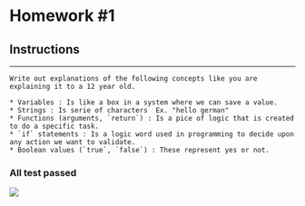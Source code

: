# Homework #1

## Instructions
---
    Write out explanations of the following concepts like you are explaining it to a 12 year old.  

	* Variables : Is like a box in a system where we can save a value.
	* Strings : Is serie of characters  Ex. "hello german"
	* Functions (arguments, `return`) : Is a pice of logic that is created to do a specific task.
	* `if` statements : Is a logic word used in programming to decide upon any action we want to validate.
	* Boolean values (`true`, `false`) : These represent yes or not. 


### All test passed
![](https://scontent-iad3-1.xx.fbcdn.net/v/t1.0-9/20841850_10155671611439700_2200441717398639318_n.jpg?oh=eea430c0ab932830eb8e53811be313d1&oe=5A1DE750)

